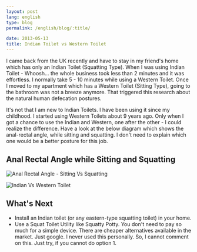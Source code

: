 ```yaml
---
layout: post
lang: english
type: blog
permalink: /english/blog/:title/

date: 2013-05-13
title: Indian Toilet vs Western Toilet
---
```


I came back from the UK recently and have to stay in my friend's home which has only an Indian Toilet (Squatting Type). When I was using Indian Toilet - Whoosh... the whole business took less than 2 minutes and it was effortless. I normally take 5 - 10 minutes while using a Western Toilet. Once I moved to my apartment which has a Western Toilet (Sitting Type), going to the bathroom was not a breeze anymore. That triggered this research about the natural human defecation postures.

It's not that I am new to Indian Toilets. I have been using it since my childhood. I started using Western Toilets about 9 years ago. Only when I got a chance to use the Indian and Western, one after the other - I could realize the difference. Have a look at the below diagram which shows the anal-rectal angle, while sitting and squatting. I don't need to explain which one would be a better posture for this job.

## Anal Rectal Angle while Sitting and Squatting

![Anal Rectal Angle - Sitting Vs Squatting]({{site[page.lang][page.type].downloads}}/anal-rectal-angle-sitting-squatting-comparison.jpg)

![Indian Vs Western Toilet]({{site[page.lang][page.type].downloads}}/indian-vs-western-toilet.jpg)

## What's Next

* Install an Indian toilet (or any eastern-type squatting toilet) in your home.
* Use a Squat Toilet Utility like Squatty Potty. You don't need to pay so much for a simple device. There are cheaper alternatives available in the market. Just google. I never used this personally. So, I cannot comment on this. Just try, if you cannot do option 1.
